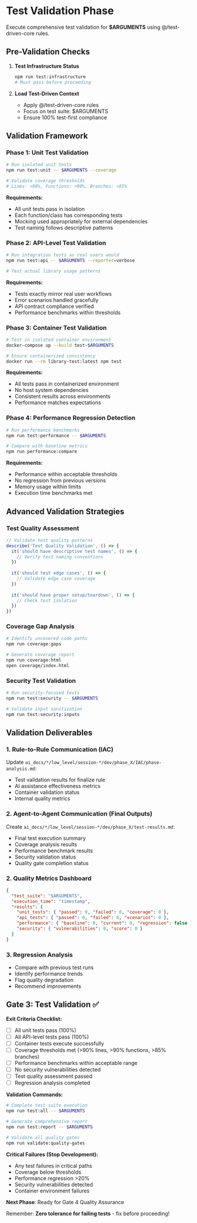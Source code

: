 # Test Validation Phase

Execute comprehensive test validation for **$ARGUMENTS** using @/test-driven-core rules.

## Pre-Validation Checks
1. **Test Infrastructure Status**
   ```bash
   npm run test:infrastructure
   # Must pass before proceeding
   ```

2. **Load Test-Driven Context**
   - Apply @/test-driven-core rules
   - Focus on test suite: $ARGUMENTS
   - Ensure 100% test-first compliance

## Validation Framework

### Phase 1: Unit Test Validation
```bash
# Run isolated unit tests
npm run test:unit -- $ARGUMENTS --coverage

# Validate coverage thresholds
# Lines: >90%, Functions: >90%, Branches: >85%
```

**Requirements:**
- All unit tests pass in isolation
- Each function/class has corresponding tests
- Mocking used appropriately for external dependencies
- Test naming follows descriptive patterns

### Phase 2: API-Level Test Validation  
```bash
# Run integration tests as real users would
npm run test:api -- $ARGUMENTS --reporter=verbose

# Test actual library usage patterns
```

**Requirements:**
- Tests exactly mirror real user workflows
- Error scenarios handled gracefully
- API contract compliance verified
- Performance benchmarks within thresholds

### Phase 3: Container Test Validation
```bash
# Test in isolated container environment
docker-compose up --build test-$ARGUMENTS

# Ensure containerized consistency
docker run --rm library-test:latest npm test
```

**Requirements:**
- All tests pass in containerized environment
- No host system dependencies
- Consistent results across environments
- Performance matches expectations

### Phase 4: Performance Regression Detection
```bash
# Run performance benchmarks
npm run test:performance -- $ARGUMENTS

# Compare with baseline metrics
npm run performance:compare
```

**Requirements:**
- Performance within acceptable thresholds
- No regression from previous versions
- Memory usage within limits
- Execution time benchmarks met

## Advanced Validation Strategies

### Test Quality Assessment
```typescript
// Validate test quality patterns
describe('Test Quality Validation', () => {
  it('should have descriptive test names', () => {
    // Verify test naming conventions
  })
  
  it('should test edge cases', () => {
    // Validate edge case coverage
  })
  
  it('should have proper setup/teardown', () => {
    // Check test isolation
  })
})
```

### Coverage Gap Analysis
```bash
# Identify uncovered code paths
npm run coverage:gaps

# Generate coverage report
npm run coverage:html
open coverage/index.html
```

### Security Test Validation
```bash
# Run security-focused tests
npm run test:security -- $ARGUMENTS

# Validate input sanitization
npm run test:security:inputs
```

## Validation Deliverables

### 1. Rule-to-Rule Communication (IAC)
Update `ai_docs/*/low_level/session-*/dev/phase_X/IAC/phase-analysis.md`:
- Test validation results for finalize rule
- AI assistance effectiveness metrics
- Container validation status
- Internal quality metrics

### 2. Agent-to-Agent Communication (Final Outputs)  
Create `ai_docs/*/low_level/session-*/dev/phase_X/test-results.md`:
- Final test execution summary
- Coverage analysis results
- Performance benchmark results  
- Security validation status
- Quality gate completion status

### 2. Quality Metrics Dashboard
```json
{
  "test_suite": "$ARGUMENTS",
  "execution_time": "timestamp",
  "results": {
    "unit_tests": { "passed": 0, "failed": 0, "coverage": 0 },
    "api_tests": { "passed": 0, "failed": 0, "scenarios": 0 },
    "performance": { "baseline": 0, "current": 0, "regression": false },
    "security": { "vulnerabilities": 0, "score": 0 }
  }
}
```

### 3. Regression Analysis
- Compare with previous test runs
- Identify performance trends
- Flag quality degradation
- Recommend improvements

## Gate 3: Test Validation ✅

**Exit Criteria Checklist:**
- [ ] All unit tests pass (100%)
- [ ] All API-level tests pass (100%)
- [ ] Container tests execute successfully
- [ ] Coverage thresholds met (>90% lines, >90% functions, >85% branches)
- [ ] Performance benchmarks within acceptable range
- [ ] No security vulnerabilities detected
- [ ] Test quality assessment passed
- [ ] Regression analysis completed

**Validation Commands:**
```bash
# Complete test suite execution
npm run test:all -- $ARGUMENTS

# Generate comprehensive report
npm run test:report -- $ARGUMENTS

# Validate all quality gates
npm run validate:quality-gates
```

**Critical Failures (Stop Development):**
- Any test failures in critical paths
- Coverage below thresholds
- Performance regression >20%
- Security vulnerabilities detected
- Container environment failures

**Next Phase**: Ready for Gate 4 Quality Assurance

Remember: **Zero tolerance for failing tests** - fix before proceeding! 